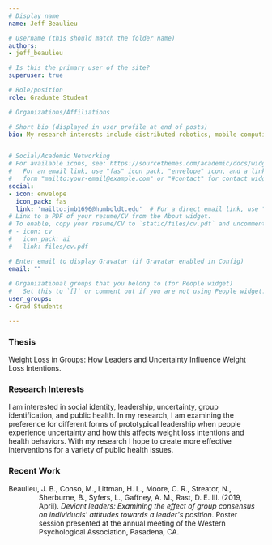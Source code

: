 ```yaml
---
# Display name
name: Jeff Beaulieu

# Username (this should match the folder name)
authors:
- jeff_beaulieu

# Is this the primary user of the site?
superuser: true

# Role/position
role: Graduate Student

# Organizations/Affiliations

# Short bio (displayed in user profile at end of posts)
bio: My research interests include distributed robotics, mobile computing and programmable matter.


# Social/Academic Networking
# For available icons, see: https://sourcethemes.com/academic/docs/widgets/#icons
#   For an email link, use "fas" icon pack, "envelope" icon, and a link in the
#   form "mailto:your-email@example.com" or "#contact" for contact widget.
social:
- icon: envelope
  icon_pack: fas
  link: 'mailto:jmb1696@humboldt.edu'  # For a direct email link, use "mailto:test@example.org".
# Link to a PDF of your resume/CV from the About widget.
# To enable, copy your resume/CV to `static/files/cv.pdf` and uncomment the lines below.  
# - icon: cv
#   icon_pack: ai
#   link: files/cv.pdf

# Enter email to display Gravatar (if Gravatar enabled in Config)
email: ""
  
# Organizational groups that you belong to (for People widget)
#   Set this to `[]` or comment out if you are not using People widget.  
user_groups:
- Grad Students

---
```


<h3>Thesis</h3>
Weight Loss in Groups:  How Leaders and Uncertainty Influence Weight Loss Intentions.

<h3>Research Interests</h3>
I am interested in social identity, leadership, uncertainty, group identification, and public health.  In my research, I am examining the preference for different forms of prototypical leadership when people experience uncertainty and how this affects weight loss intentions and health behaviors.  With my research I hope to create more effective interventions for a variety of public health issues.

<h3>Recent Work</h3>
<p style="margin-left: 60px; text-indent: -60px;">Beaulieu, J. B., Conso, M., Littman, H. L., Moore, C. R., Streator, N., Sherburne, B., Syfers, L., Gaffney, A. M., Rast, D. E. III. (2019, April). <i>Deviant leaders: Examining the effect of group consensus on individuals' attitudes towards a leader's position</i>. Poster session presented at the annual meeting of the Western Psychological Association, Pasadena, CA.</p>
